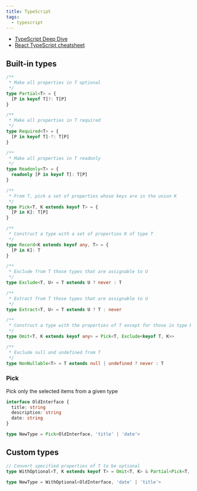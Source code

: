 ```yaml
---
title: TypeScript
tags:
  - typescript
---
```


- [TypeScript Deep Dive](https://basarat.gitbook.io/typescript/)
- [React TypeScript cheatsheet](https://github.com/typescript-cheatsheets/react-typescript-cheatsheet)

## Built-in types

```ts
/**
 * Make all properties in T optional
 */
type Partial<T> = {
  [P in keyof T]?: T[P]
}

/**
 * Make all properties in T required
 */
type Required<T> = {
  [P in keyof T]-?: T[P]
}

/**
 * Make all properties in T readonly
 */
type Readonly<T> = {
  readonly [P in keyof T]: T[P]
}

/**
 * From T, pick a set of properties whose keys are in the union K
 */
type Pick<T, K extends keyof T> = {
  [P in K]: T[P]
}

/**
 * Construct a type with a set of properties K of type T
 */
type Record<K extends keyof any, T> = {
  [P in K]: T
}

/**
 * Exclude from T those types that are assignable to U
 */
type Exclude<T, U> = T extends U ? never : T

/**
 * Extract from T those types that are assignable to U
 */
type Extract<T, U> = T extends U ? T : never

/**
 * Construct a type with the properties of T except for those in type K.
 */
type Omit<T, K extends keyof any> = Pick<T, Exclude<keyof T, K>>

/**
 * Exclude null and undefined from T
 */
type NonNullable<T> = T extends null | undefined ? never : T
```

### Pick

Pick only the selected items from a given type

```ts
interface OldInterface {
  title: string
  description: string
  date: string
}

type NewType = Pick<OldInterface, 'title' | 'date'>
```

## Custom types

```ts
// Convert specified properties of T to be optional
type WithOptional<T, K extends keyof T> = Omit<T, K> & Partial<Pick<T, K>>

type NewType = WithOptional<OldInterface, 'date' | 'title'>
```
